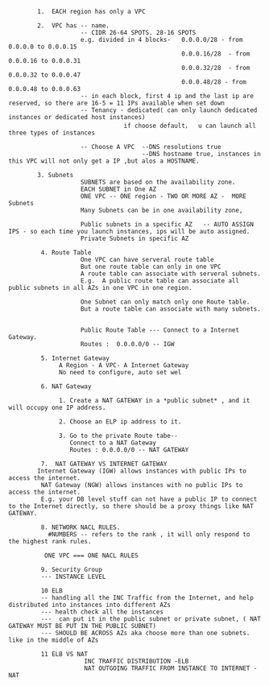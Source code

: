             1.  EACH region has only a VPC      
            
            2.  VPC has -- name.
                        -- CIDR 26-64 SPOTS. 28-16 SPOTS
                        e.g. divided in 4 blocks-   0.0.0.0/28 - from 0.0.0.0 to 0.0.0.15
                                                    0.0.0.16/28  - from 0.0.0.16 to 0.0.0.31
                                                    0.0.0.32/28  - from 0.0.0.32 to 0.0.0.47
                                                    0.0.0.48/28 - from 0.0.0.48 to 0.0.0.63
                        -- in each block, first 4 ip and the last ip are reserved, so there are 16-5 = 11 IPs available when set down
                        -- Tenancy - dedicated( can only launch dedicated instances or dedicated host instances)
                                    if choose default，  u can launch all three types of instances
                                    
                        -- Choose A VPC  --DNS resolutions true
                                         --DNS hostname true, instances in this VPC will not only get a IP ,but alos a HOSTNAME.
                                    
            3. Subnets
                        SUBNETS are based on the availability zone. 
                        EACH SUBNET in One AZ
                        ONE VPC -- ONE region - TWO OR MORE AZ -  MORE Subnets
                        Many Subnets can be in one availability zone,
                        
                        Public subnets in a specific AZ   -- AUTO ASSIGN IPS - so each time you launch instances, ips will be auto assigned.
                        Private Subnets in specific AZ 
                        
             4. Route Table
                        One VPC can have serveral route table
                        But one route table can only in one VPC
                        A route table can associate with serveral subnets. 
                        E.g.  A public route table can associate all public subnets in all AZs in one VPC in one region.
                        
                        One Subnet can only match only one Route table.
                        But a route table can associate with many subnets.
                        
                        
                        Public Route Table --- Connect to a Internet Gateway.
                        Routes :  0.0.0.0/0 -- IGW
                        
             5. Internet Gateway
                  A Region - A VPC- A Internet Gateway
                  No need to configure, auto set wel
                  
             6. NAT Gateway
                        
                  1. Create a NAT GATEWAY in a *public subnet* , and it will occupy one IP address.
                  
                  2. Choose an ELP ip address to it.
                  
                  3. Go to the private Route tabe--
                     Connect to a NAT Gateway
                     Routes : 0.0.0.0/0 -- NAT GATEWAY
                     
             7.  NAT GATEWAY VS INTERNET GATEWAY
            Internet Gateway (IGW) allows instances with public IPs to access the internet.
             NAT Gateway (NGW) allows instances with no public IPs to access the internet.
             E.g. your DB level stuff can not have a public IP to connect to the Internet directly, so there should be a proxy things like NAT GATEWAY.
             
             8. NETWORK NACL RULES.
               #NUMBERS -- refers to the rank , it will only respond to the highest rank rules.
               
              ONE VPC === ONE NACL RULES
             
             9. Security Group
             --- INSTANCE LEVEL
             
             10 ELB
             -- handling all the INC Traffic from the Internet, and help distributed into instances into different AZs
             --- health check all the instances
             ---  can put it in the public subnet or private subnet, ( NAT GATEWAY MUST BE PUT IN THE PUBLIC SUBNET)
             --- SHOULD BE ACROSS AZs aka choose more than one subnets. like in the middle of AZs
             
             11 ELB VS NAT
                         INC TRAFFIC DISTRIBUTION -ELB
                         NAT OUTGOING TRAFFIC FROM INSTANCE TO INTERNET -NAT
             
             
                        
                        
                        
                        
